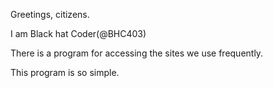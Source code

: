 Greetings, citizens.

I am Black hat Coder(@BHC403)

There is a program for accessing the sites we use frequently.

This program is so simple.
